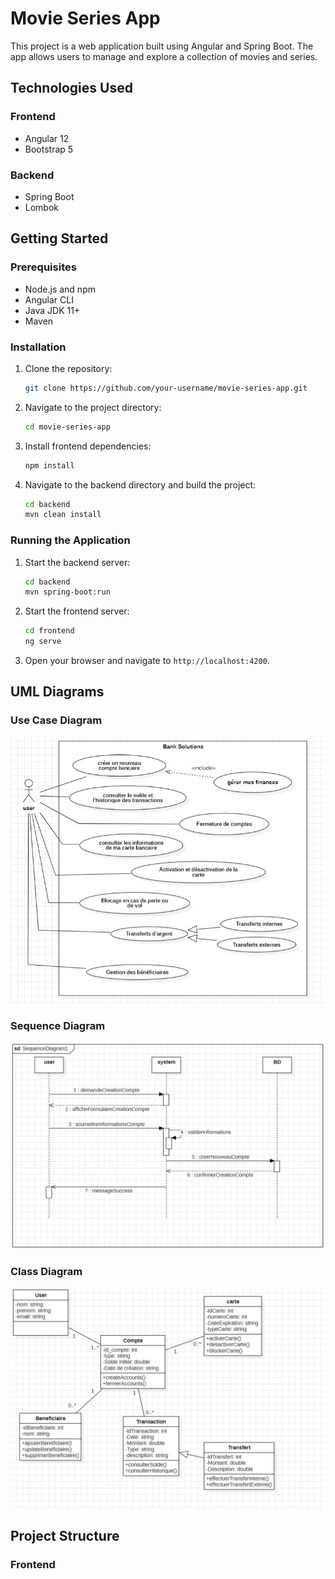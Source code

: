 # Movie Series App

This project is a web application built using Angular and Spring Boot. The app allows users to manage and explore a collection of movies and series.

## Technologies Used

### Frontend
- Angular 12
- Bootstrap 5

### Backend
- Spring Boot
- Lombok

## Getting Started

### Prerequisites

- Node.js and npm
- Angular CLI
- Java JDK 11+
- Maven

### Installation

1. Clone the repository:

    ```sh
    git clone https://github.com/your-username/movie-series-app.git
    ```

2. Navigate to the project directory:

    ```sh
    cd movie-series-app
    ```

3. Install frontend dependencies:

    ```sh
    npm install
    ```

4. Navigate to the backend directory and build the project:

    ```sh
    cd backend
    mvn clean install
    ```

### Running the Application

1. Start the backend server:

    ```sh
    cd backend
    mvn spring-boot:run
    ```

2. Start the frontend server:

    ```sh
    cd frontend
    ng serve
    ```

3. Open your browser and navigate to `http://localhost:4200`.

## UML Diagrams

### Use Case Diagram
![Use Case Diagram](https://github.com/ER-RAJY/E-Bank-Solution/blob/main/diag.png)

### Sequence Diagram
![Sequence Diagram](https://github.com/ER-RAJY/E-Bank-Solution/blob/main/sequ.png)

### Class Diagram
![Class Diagram](https://github.com/ER-RAJY/E-Bank-Solution/blob/main/calss.png)

## Project Structure

### Frontend

